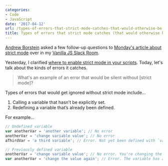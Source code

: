```yaml
---
categories:
- Code
- JavaScript
date: '2017-04-12'
url: /types-of-errors-that-strict-mode-catches-that-would-otherwise-be-ignored/
title: Types of errors that strict mode catches (that would otherwise be ignored)
---
```


[Andrew Borstein](http://andrewborstein.com) asked a few follow-up questions to [Monday's article about strict mode](/javascript-strict-mode-and-why-you-should-always-use-it/) over in my [Vanilla JS Slack Room](/vanilla-js-guidebook/).

Yesterday, I clarified [where to enable strict mode in your scripts](/where-to-activate-strict-mode-in-your-scripts/). Today, let's talk about the kinds of errors it catches.

> What's an example of an error that would be silent without [strict mode]?

Types of errors that would get ignored without strict mode include...

1. Calling a variable that hasn’t be explicitly set.
2. Redefining a variable that’s already been defined.

For example...

```javascript
// Undefined variable
var anotherVar = 'another variable'; // No error
anotherVar = 'change variable value'; // No error
aThirdVar = 'a third variable'; // Error. Not yet been defined with `var`

// Previously defined variable
anotherVar = 'change variable value'; // No error. You're changing the value of a previously set variable
var anotherVar = 'change the value again'; // Error. The variable has already been set, so you should leave off the `var`, which implies it's a new variable
```